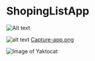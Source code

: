 # ShopingListApp

![Alt text]("https://ibb.co/pJWJN3k") 

![alt text](<"https://ibb.co/pJWJN3k">)
[Capture-app.png](https://postimg.cc/LqNM0L6v)


![Image of Yaktocat](https://ibb.co/pJWJN3k)
